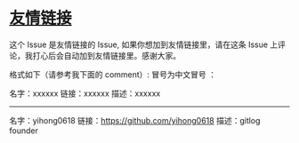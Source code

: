 # [友情链接](https://github.com/zfy68/gitblog/issues/24)

这个 Issue 是友情链接的 Issue, 如果你想加到友情链接里，请在这条 Issue 上评论，我打心后会自动加到友情链接里。感谢大家。

格式如下（请参考我下面的 comment）:
冒号为中文冒号 ：

名字：xxxxxx
链接：xxxxxx
描述：xxxxxx



---

名字：yihong0618
链接：https://github.com/yihong0618
描述：gitlog founder